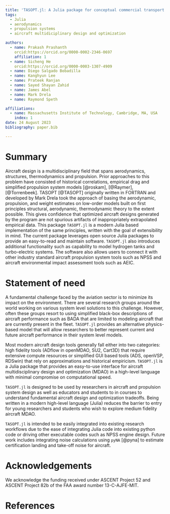 ```yaml
---
title: 'TASOPT.jl: A Julia package for conceptual commercial transport aircraft design'
tags:
  - Julia
  - aerodynamics
  - propulsion systems
  - aircraft multidiciplinary design and optimization

authors:
  - name: Prakash Prashanth
    orcid:https://orcid.org/0000-0002-2346-0697
    affiliation: 1
  - name: Sicheng He
    orcid:https://orcid.org/0000-0003-1307-4909
  - name: Diego Salgado Bobadilla
  - name: Kanghyun Lee
  - name: Prateek Ranjan
  - name: Sayed Shayan Zahid 
  - name: James Abel
  - name: Mark Drela
  - name: Raymond Speth

affiliations:
  - name: Massachusetts Institute of Technology, Cambridge, MA, USA
    index: 1
date: 24 August 2023
bibliography: paper.bib

---
```


# Summary

Aircraft design is a multidisciplinary field that spans aerodynamics, structures, thermodynamics and propulsion. Prior approaches to this problem have consisted of historical correlations, empirical drag and simplified propulsion system models [@roskam], [@Raymer], [@Torrenbeek]. 
TASOPT [@TASOPT] originally written in FORTRAN and developed by Mark Drela took the approach of basing the aerodynamic, propulsion, and weight estimates on low-order models built on first principles structural, aerodynamic, thermodynamic theory to the extent possible. This gives confidence that optimized aircraft designs generated by the program are not spurious artifacts of inappropriately extrapolated empirical data. 
This package `TASOPT.jl` is a modern Julia based implementation of the same principles, written with the goal of extensibility in mind. The current package leverages open source Julia packages to provide an easy-to-read and maintain software. `TASOPT.jl` also introduces additional functionality such as capability to model hydrogen tanks and turbo-electric systems. The software also allows users to connect it with other industry standard aircraft propulsion system tools such as NPSS and aircraft environmental impact assessment tools such as AEIC.
# Statement of need

A fundamental challenge faced by the aviation sector is to minimize its impact on the environment. There are several research groups around the world working on various system level solutions to this challenge. However, often these groups resort to using simplified black-box descriptions of aircraft performance such as BADA that are limited to modeling aircraft that are currently present in the fleet. `TASOPT.jl` provides an alternative physics-based model that will allow researchers to better represent current and future aircraft performance in their system level models.

Most modern aircraft design tools generally fall either into two categories: high fidelity tools (ADflow in openMDAO, SU2, Cart3D) that require extensive compute resources or simplified GUI based tools (ADS, openVSP, RDSwin) that rely on approximations and historical empiricism.  `TASOPT.jl` is a Julia package that provides an easy-to-use interface for aircraft multidisciplinary design and optimization (MDAO) in a high-level language with minimal compromise on computational speed. 

`TASOPT.jl` is designed to be used by researchers in aircraft and propulsion system design as well as educators and students to in courses to understand fundamental aircraft design and optimization tradeoffs. Being written in a modern high-level language (Julia) reduces the barrier to entry for young researchers and students who wish to explore medium fidelity aircraft MDAO.

`TASOPT.jl` is intended to be easily integrated into existing research workflows due to the ease of integrating Julia code into existing python code or driving other executable codes such as NPSS engine design. Future work includes integrating noise calculations using `pyNA` [@pyna] to estimate certification landing and take-off noise for aircraft. 
# Acknowledgements

We acknowledge the funding received under ASCENT Project 52 and ASCENT Project 82b of the FAA award number 13-C-AJFE-MIT. 

# References

